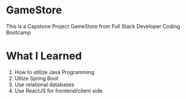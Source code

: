 # GameStore
This is a Capstone Project GameStore from Full Stack Developer Coding Bootcamp

# What I Learned
1. How to utilize Java Programming
2. Utlize Spring Boot 
3. Use relational databases
4. Use ReactJS for frontend/client side
